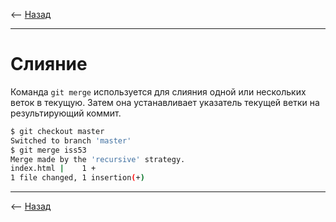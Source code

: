 <-- [Назад](../readme.md)

---
# Слияние
Команда `git merge` используется для слияния одной или нескольких веток в текущую. Затем
она устанавливает указатель текущей ветки на результирующий коммит.
```bash
$ git checkout master
Switched to branch 'master'
$ git merge iss53
Merge made by the 'recursive' strategy.
index.html |    1 +
1 file changed, 1 insertion(+)
```

---

<-- [Назад](../readme.md)